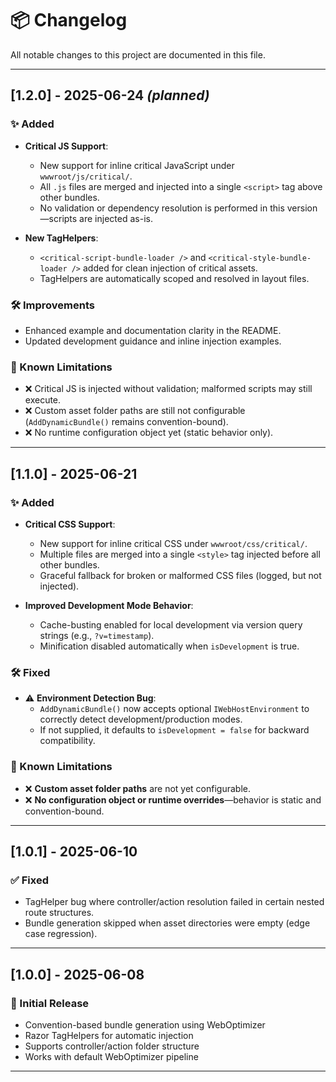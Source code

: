 # 📦 Changelog

All notable changes to this project are documented in this file.

---

## [1.2.0] - 2025-06-24 *(planned)*

### ✨ Added

- **Critical JS Support**:
  - New support for inline critical JavaScript under `wwwroot/js/critical/`.
  - All `.js` files are merged and injected into a single `<script>` tag above other bundles.
  - No validation or dependency resolution is performed in this version—scripts are injected as-is.

- **New TagHelpers**:
  - `<critical-script-bundle-loader />` and `<critical-style-bundle-loader />` added for clean injection of critical assets.
  - TagHelpers are automatically scoped and resolved in layout files.

### 🛠 Improvements

- Enhanced example and documentation clarity in the README.
- Updated development guidance and inline injection examples.

### 📌 Known Limitations

- ❌ Critical JS is injected without validation; malformed scripts may still execute.
- ❌ Custom asset folder paths are still not configurable (`AddDynamicBundle()` remains convention-bound).
- ❌ No runtime configuration object yet (static behavior only).

---

## [1.1.0] - 2025-06-21

### ✨ Added

- **Critical CSS Support**:
  - New support for inline critical CSS under `wwwroot/css/critical/`.
  - Multiple files are merged into a single `<style>` tag injected before all other bundles.
  - Graceful fallback for broken or malformed CSS files (logged, but not injected).

- **Improved Development Mode Behavior**:
  - Cache-busting enabled for local development via version query strings (e.g., `?v=timestamp`).
  - Minification disabled automatically when `isDevelopment` is true.

### 🛠 Fixed

- ⚠️ **Environment Detection Bug**:
  - `AddDynamicBundle()` now accepts optional `IWebHostEnvironment` to correctly detect development/production modes.
  - If not supplied, it defaults to `isDevelopment = false` for backward compatibility.

### 📌 Known Limitations

- ❌ **Custom asset folder paths** are not yet configurable.
- ❌ **No configuration object or runtime overrides**—behavior is static and convention-bound.

---

## [1.0.1] - 2025-06-10

### ✅ Fixed

- TagHelper bug where controller/action resolution failed in certain nested route structures.
- Bundle generation skipped when asset directories were empty (edge case regression).

---

## [1.0.0] - 2025-06-08

### 🎉 Initial Release

- Convention-based bundle generation using WebOptimizer
- Razor TagHelpers for automatic injection
- Supports controller/action folder structure
- Works with default WebOptimizer pipeline

---

